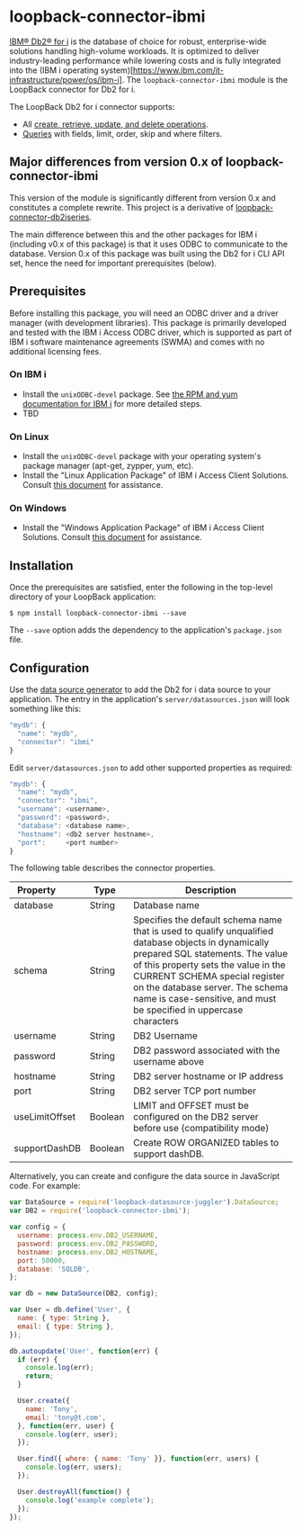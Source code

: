 # loopback-connector-ibmi

[IBM® Db2® for i](http://www-03.ibm.com/systems/power/software/i/db2/) is the database of choice for robust, enterprise-wide solutions handling high-volume workloads. It is optimized to deliver industry-leading performance while lowering costs and is fully integrated into the (IBM i operating system)[https://www.ibm.com/it-infrastructure/power/os/ibm-i].  The `loopback-connector-ibmi`
module is the LoopBack connector for Db2 for i.

The LoopBack Db2 for i connector supports:

- All [create, retrieve, update, and delete operations](http://loopback.io/doc/en/lb2/Creating-updating-and-deleting-data.html).
- [Queries](http://loopback.io/doc/en/lb2/Querying-data.html) with fields, limit, order, skip and where filters.

## Major differences from version 0.x of loopback-connector-ibmi
This version of the module is significantly different from version 0.x and constitutes a complete rewrite. This project is a derivative of [loopback-connector-db2iseries](https://github.com/strongloop/loopback-connector-db2iseries). 

The main difference between this and the other packages for IBM i (including v0.x of this package) is that it uses ODBC to communicate to the database. Version 0.x of this package was built using the Db2 for i CLI API set, hence the need for important prerequisites (below). 

## Prerequisites
Before installing this package, you will need an ODBC driver and a driver manager (with development libraries). 
This package is primarily developed and tested with the IBM i Access ODBC driver, which is supported as part of IBM i software maintenance agreements (SWMA) and comes with no additional licensing fees. 

### On IBM i
- Install the `unixODBC-devel` package. See [the RPM and yum documentation for IBM i](http://ibm.biz/ibmi-rpms) for more detailed steps.
- TBD
### On Linux
- Install the `unixODBC-devel` package with your operating system's package manager (apt-get, zypper, yum, etc).
- Install the "Linux Application Package" of IBM i Access Client Solutions. Consult [this document](http://www-01.ibm.com/support/docview.wss?uid=nas8N1010355) for assistance.
### On Windows
- Install the "Windows Application Package" of IBM i Access Client Solutions. Consult [this document](http://www-01.ibm.com/support/docview.wss?uid=nas8N1010355) for assistance.


## Installation
Once the prerequisites are satisfied, enter the following in the top-level directory of your LoopBack application:

```
$ npm install loopback-connector-ibmi --save
```

The `--save` option adds the dependency to the application's `package.json` file.

## Configuration

Use the [data source generator](http://loopback.io/doc/en/lb2/Data-source-generator.html) to add the Db2 for i data source to your application.
The entry in the application's `server/datasources.json` will look something like this:

```js
"mydb": {
  "name": "mydb",
  "connector": "ibmi"
}
```

Edit `server/datasources.json` to add other supported properties as required:

```js
"mydb": {
  "name": "mydb",
  "connector": "ibmi",
  "username": <username>,
  "password": <password>,
  "database": <database name>,
  "hostname": <db2 server hostname>,
  "port":     <port number>
}
```

The following table describes the connector properties.

Property&nbsp;&nbsp;&nbsp;&nbsp;&nbsp;&nbsp;&nbsp;&nbsp;&nbsp; | Type&nbsp;&nbsp;    | Description
---------------| --------| --------
database       | String  | Database name
schema         | String  | Specifies the default schema name that is used to qualify unqualified database objects in dynamically prepared SQL statements. The value of this property sets the value in the CURRENT SCHEMA special register on the database server. The schema name is case-sensitive, and must be specified in uppercase characters
username       | String  | DB2 Username
password       | String  | DB2 password associated with the username above
hostname       | String  | DB2 server hostname or IP address
port           | String  | DB2 server TCP port number
useLimitOffset | Boolean | LIMIT and OFFSET must be configured on the DB2 server before use (compatibility mode)
supportDashDB  | Boolean | Create ROW ORGANIZED tables to support dashDB.


Alternatively, you can create and configure the data source in JavaScript code.
For example:

```js
var DataSource = require('loopback-datasource-juggler').DataSource;
var DB2 = require('loopback-connector-ibmi');

var config = {
  username: process.env.DB2_USERNAME,
  password: process.env.DB2_PASSWORD,
  hostname: process.env.DB2_HOSTNAME,
  port: 50000,
  database: 'SQLDB',
};

var db = new DataSource(DB2, config);

var User = db.define('User', {
  name: { type: String },
  email: { type: String },
});

db.autoupdate('User', function(err) {
  if (err) {
    console.log(err);
    return;
  }

  User.create({
    name: 'Tony',
    email: 'tony@t.com',
  }, function(err, user) {
    console.log(err, user);
  });

  User.find({ where: { name: 'Tony' }}, function(err, users) {
    console.log(err, users);
  });

  User.destroyAll(function() {
    console.log('example complete');
  });
});
```
